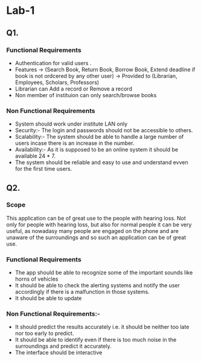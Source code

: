 <h1>Lab-1 </h1>
<h2>Q1. </h2>
<h3>Functional Requirements</h3>
<ul>
  <li> Authentication for valid users .
  <li> Features -> (Search Book, Return Book, Borrow Book, Extend deadline if book is not ordcered by any other user) -> Provided to (Librarian, Employees, Scholars, Professors)
  <li> Librarian can Add a record or Remove a record
  <li> Non member of instituion can only search/browse books
</ul>

<h3> Non Functional Requirements</h3>
<ul>
  <li> System should work under institute LAN only
  <li> Security:- The login and passwords should not be accessible to others.
  <li> Scalability:- The system should be able to handle a large number of users incase there is an increase in the number.
  <li> Availability:- As it is supposed to be an online system it should be available 24 * 7.
  <li> The system should be reliable and easy to use and understand evven for the first time users.
 
</ul>


<h2> Q2.</h2>
<h3>Scope</h3>
This application can be of great use to the people with hearing loss. Not only for people with hearing loss, but also for normal people it can be very useful, as nowadasy many people are engaged on the phone and are unaware of the surroundings and so such an application can be of great use.

<h3>Functional Requirements</h3>
<ul>
<li> The app should be able to recognize some of the important sounds like horns of vehicles
<li> It should be able to check the alerting systems and notify the user accordingly if there is a malfunction in those systems.
<li> It should be able to update
</ul>

<h3>Non Functional Requirements:-</h3>
<ul>
<li> It should predict the results accurately i.e. it should be neither too late nor too early to predict.
<li> It should be able to identify even if there is too much noise in the surroundings and predict it accurately.
<li> The interface should be interactive
</ul>
